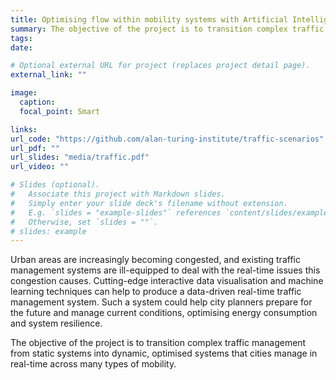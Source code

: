 ```yaml
---
title: Optimising flow within mobility systems with Artificial Intelligence
summary: The objective of the project is to transition complex traffic management from static systems into dynamic, optimised systems that cities manage in real-time across many types of mobility. 
tags:
date:

# Optional external URL for project (replaces project detail page).
external_link: ""

image:
  caption:
  focal_point: Smart

links:
url_code: "https://github.com/alan-turing-institute/traffic-scenarios"
url_pdf: ""
url_slides: "media/traffic.pdf"
url_video: ""

# Slides (optional).
#   Associate this project with Markdown slides.
#   Simply enter your slide deck's filename without extension.
#   E.g. `slides = "example-slides"` references `content/slides/example-slides.md`.
#   Otherwise, set `slides = ""`.
# slides: example
---
```

Urban areas are increasingly becoming congested, and existing traffic management systems are ill-equipped to deal with the real-time issues this congestion causes. Cutting-edge interactive data visualisation and machine learning techniques can help to produce a data-driven real-time traffic management system. Such a system could help city planners prepare for the future and manage current conditions, optimising energy consumption and system resilience.

The objective of the project is to transition complex traffic management from static systems into dynamic, optimised systems that cities manage in real-time across many types of mobility.
